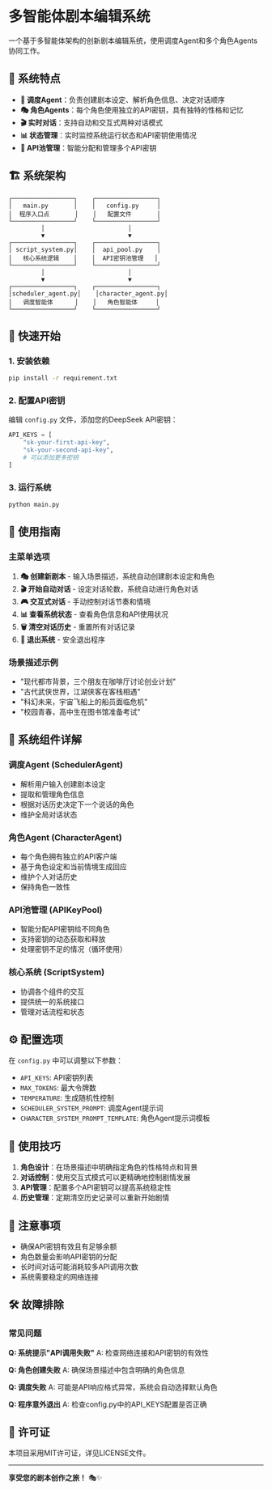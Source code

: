 # 多智能体剧本编辑系统

一个基于多智能体架构的创新剧本编辑系统，使用调度Agent和多个角色Agents协同工作。

## 🌟 系统特点

- **🤖 调度Agent**：负责创建剧本设定、解析角色信息、决定对话顺序
- **🎭 角色Agents**：每个角色使用独立的API密钥，具有独特的性格和记忆
- **🎬 实时对话**：支持自动和交互式两种对话模式
- **📊 状态管理**：实时监控系统运行状态和API密钥使用情况
- **🔄 API池管理**：智能分配和管理多个API密钥

## 🏗️ 系统架构

```
┌─────────────────┐    ┌─────────────────┐
│   main.py       │    │   config.py     │
│  程序入口点       │    │   配置文件       │
└─────────────────┘    └─────────────────┘
         │                       │
         ▼                       ▼
┌─────────────────┐    ┌─────────────────┐
│ script_system.py│    │  api_pool.py    │
│   核心系统逻辑    │    │  API密钥池管理   │
└─────────────────┘    └─────────────────┘
         │                       │
         ▼                       ▼
┌─────────────────┐    ┌─────────────────┐
│scheduler_agent.py│    │character_agent.py│
│   调度智能体      │    │   角色智能体     │
└─────────────────┘    └─────────────────┘
```

## 🚀 快速开始

### 1. 安装依赖

```bash
pip install -r requirement.txt
```

### 2. 配置API密钥

编辑 `config.py` 文件，添加您的DeepSeek API密钥：

```python
API_KEYS = [
    "sk-your-first-api-key",
    "sk-your-second-api-key",
    # 可以添加更多密钥
]
```

### 3. 运行系统

```bash
python main.py
```

## 📖 使用指南

### 主菜单选项

1. **🎭 创建新剧本** - 输入场景描述，系统自动创建剧本设定和角色
2. **🎬 开始自动对话** - 设定对话轮数，系统自动进行角色对话
3. **🎮 交互式对话** - 手动控制对话节奏和情境
4. **📊 查看系统状态** - 查看角色信息和API使用状况
5. **🗑️ 清空对话历史** - 重置所有对话记录
6. **🚪 退出系统** - 安全退出程序

### 场景描述示例

- "现代都市背景，三个朋友在咖啡厅讨论创业计划"
- "古代武侠世界，江湖侠客在客栈相遇"
- "科幻未来，宇宙飞船上的船员面临危机"
- "校园青春，高中生在图书馆准备考试"

## 🔧 系统组件详解

### 调度Agent (SchedulerAgent)
- 解析用户输入创建剧本设定
- 提取和管理角色信息
- 根据对话历史决定下一个说话的角色
- 维护全局对话状态

### 角色Agent (CharacterAgent)
- 每个角色拥有独立的API客户端
- 基于角色设定和当前情境生成回应
- 维护个人对话历史
- 保持角色一致性

### API池管理 (APIKeyPool)
- 智能分配API密钥给不同角色
- 支持密钥的动态获取和释放
- 处理密钥不足的情况（循环使用）

### 核心系统 (ScriptSystem)
- 协调各个组件的交互
- 提供统一的系统接口
- 管理对话流程和状态

## ⚙️ 配置选项

在 `config.py` 中可以调整以下参数：

- `API_KEYS`: API密钥列表
- `MAX_TOKENS`: 最大令牌数
- `TEMPERATURE`: 生成随机性控制
- `SCHEDULER_SYSTEM_PROMPT`: 调度Agent提示词
- `CHARACTER_SYSTEM_PROMPT_TEMPLATE`: 角色Agent提示词模板

## 🎯 使用技巧

1. **角色设计**：在场景描述中明确指定角色的性格特点和背景
2. **对话控制**：使用交互式模式可以更精确地控制剧情发展
3. **API管理**：配置多个API密钥可以提高系统稳定性
4. **历史管理**：定期清空历史记录可以重新开始剧情

## 🚨 注意事项

- 确保API密钥有效且有足够余额
- 角色数量会影响API密钥的分配
- 长时间对话可能消耗较多API调用次数
- 系统需要稳定的网络连接

## 🛠️ 故障排除

### 常见问题

**Q: 系统提示"API调用失败"**
A: 检查网络连接和API密钥的有效性

**Q: 角色创建失败**
A: 确保场景描述中包含明确的角色信息

**Q: 调度失败**
A: 可能是API响应格式异常，系统会自动选择默认角色

**Q: 程序意外退出**
A: 检查config.py中的API_KEYS配置是否正确

## 📄 许可证

本项目采用MIT许可证，详见LICENSE文件。

---

**享受您的剧本创作之旅！** 🎭✨ 